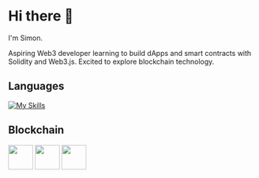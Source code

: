 # Hi there 👋

I'm Simon.

Aspiring Web3 developer learning to build dApps and smart contracts with Solidity and Web3.js. Excited to explore blockchain technology.

## Languages

[![My Skills](https://skillicons.dev/icons?i=js,ts,go&theme=light)](https://skillicons.dev)

## Blockchain

<img height="50" src="https://github.com/user-attachments/assets/094cc004-c6d6-47ff-800c-393e70bfa762">
<img height="50" src="https://github.com/user-attachments/assets/eb979871-1d57-4ea7-b8af-bfb1165a2979">
<img height="50" src="https://github.com/user-attachments/assets/4ebe4430-a141-4fc5-9ddd-dc5b439177b6">
